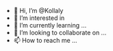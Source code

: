 - 👋 Hi, I’m @Kollaly
- 👀 I’m interested in 
- 🌱 I’m currently learning ...
- 💞️ I’m looking to collaborate on ...
- 📫 How to reach me ...

<!---
Kollaly/Kollaly is a ✨ special ✨ repository because its `README.md` (this file) appears on your GitHub profile.
You can click the Preview link to take a look at your changes.
--->

